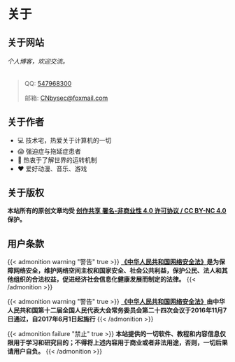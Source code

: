 ﻿# 关于


## 关于网站
###### 个人博客，欢迎交流。 
> QQ: [547968300](https://api.btstu.cn/qqtalk/api.php?qq=547968300) 
> 
> 邮箱: [CNbysec@foxmail.com](mailto:CNbysec@foxmail.com)

## 关于作者
* :computer: 技术宅，热爱关于计算机的一切
* :scream: 强迫症与拖延症患者
* :thinking: 热衷于了解世界的运转机制
* :heart: 爱好动漫、音乐、游戏

## 关于版权
**本站所有的原创文章均受 [创作共享 署名-非商业性 4.0 许可协议 / CC BY-NC 4.0](https://creativecommons.org/licenses/by-nc/4.0/) 保护。**

## 用户条款
{{< admonition warning "警告" true >}}
**[《中华人民共和国网络安全法》](http://www.cac.gov.cn/2016-11/07/c_1119867116.htm)是为保障网络安全，维护网络空间主权和国家安全、社会公共利益，保护公民、法人和其他组织的合法权益，促进经济社会信息化健康发展而制定的法律。**
{{< /admonition >}}

{{< admonition warning "警告" true >}}
**[《中华人民共和国网络安全法》](http://www.cac.gov.cn/2016-11/07/c_1119867116.htm)由中华人民共和国第十二届全国人民代表大会常务委员会第二十四次会议于2016年11月7日通过，自2017年6月1日起施行**
{{< /admonition >}}

{{< admonition failure "禁止" true >}}
**本站提供的一切软件、教程和内容信息仅限用于学习和研究目的；不得将上述内容用于商业或者非法用途，否则，一切后果请用户自负。**
{{< /admonition >}}

<script src="https://www.bysec.cn/OSS/js/jquery.min.js"></script>
<script src="https://www.bysec.cn/OSS/js/live2dcubismcore.min.js"></script>
<script src="https://www.bysec.cn/OSS/js/pixi.min.js"></script>
<script src="https://www.bysec.cn/OSS/js/live2dcubismframework.js"></script>
<script src="https://www.bysec.cn/OSS/js/live2dcubismpixi.js"></script>
<script src="https://www.bysec.cn/OSS/js/l2d.js"></script>
<script src="https://www.bysec.cn/OSS/js/main.js"></script>
<div class="Canvas" id="L2dCanvas"></div>
<script>
    var config = {
        width: 300,
        height: 300,
        left: '0px',
        bottom: '0px',
        basePath: 'https://www.bysec.cn/Live2d-Model/%E7%A2%A7%E8%93%9D%E8%88%AA%E7%BA%BF/',
        role: 'edu_3',
        // background: 'https://cdn.jsdelivr.net/gh/alg-wiki/AzurLaneL2DViewer@gh-pages/assets/bg/bg_church_jp.png',
        opacity: 1
    }
    var v = new Viewer(config);
</script>
